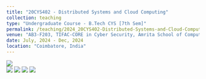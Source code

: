 ```yaml
---
title: "20CYS402 - Distributed Systems and Cloud Computing"
collection: teaching
type: "Undergraduate Course - B.Tech CYS [7th Sem]"
permalink: /teaching/2024_20CYS402-Distributed-Systems-and-Cloud-Computing
venue: "AB3-F203, TIFAC-CORE in Cyber Security, Amrita School of Computing, Amrita Vishwa Vidyapeetham"
date: July, 2024 - Dec, 2024
location: "Coimbatore, India"
---
```


![](https://img.shields.io/badge/Students-85-blue) <br/>
![](https://img.shields.io/badge/Course_Outcome_Attainment-TBD-blue) 
![](https://img.shields.io/badge/Average_Marks-TBD-blue) 
![](https://img.shields.io/badge/TLP_Feedback-TBD-blue) 
![](https://img.shields.io/badge/Course_Feedback-TBD-blue) 

